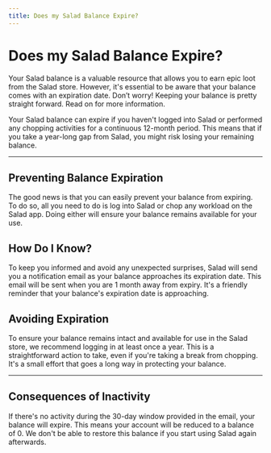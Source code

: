 ```yaml
---
title: Does my Salad Balance Expire?
---
```


# Does my Salad Balance Expire?

Your Salad balance is a valuable resource that allows you to earn epic loot from the Salad store. However, it's
essential to be aware that your balance comes with an expiration date. Don’t worry! Keeping your balance is pretty
straight forward. Read on for more information.

Your Salad balance can expire if you haven't logged into Salad or performed any chopping activities for a continuous
12-month period. This means that if you take a year-long gap from Salad, you might risk losing your remaining balance.

---

## **Preventing Balance Expiration**

The good news is that you can easily prevent your balance from expiring. To do so, all you need to do is log into Salad
or chop any workload on the Salad app. Doing either will ensure your balance remains available for your use.

## **How Do I Know?**

To keep you informed and avoid any unexpected surprises, Salad will send you a notification email as your balance
approaches its expiration date. This email will be sent when you are 1 month away from expiry. It's a friendly reminder
that your balance's expiration date is approaching.

## **Avoiding Expiration**

To ensure your balance remains intact and available for use in the Salad store, we recommend logging in at least once a
year. This is a straightforward action to take, even if you're taking a break from chopping. It's a small effort that
goes a long way in protecting your balance.

---

## **Consequences of Inactivity**

If there's no activity during the 30-day window provided in the email, your balance will expire. This means your account
will be reduced to a balance of 0. We don't be able to restore this balance if you start using Salad again afterwards.
